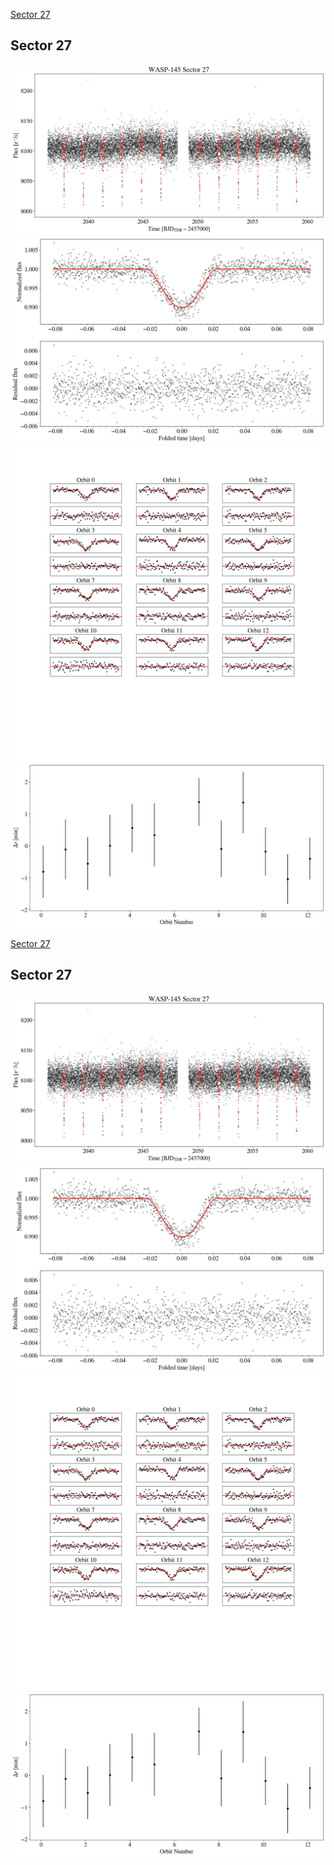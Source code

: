 [Sector 27](#sector27)

<a name = "sector27"></a>
## Sector 27
![alt text](/tt/WASP-145_Sector_27/WASP-145_Sector_27_a_TimeSeries.png)
![alt text](/tt/WASP-145_Sector_27/WASP-145_Sector_27_b_FoldedLightCurve.png)
![alt text](/tt/WASP-145_Sector_27/WASP-145_Sector_27_b_IndividualTransitsWithFit.png)
![alt text](/tt/WASP-145_Sector_27/WASP-145_Sector_27_c_TimingResiduals.png)

[Sector 27](#sector27)

<a name = "sector27"></a>
## Sector 27
![alt text](/tt/WASP-145_Sector_27/WASP-145_Sector_27_a_TimeSeries.png)
![alt text](/tt/WASP-145_Sector_27/WASP-145_Sector_27_b_FoldedLightCurve.png)
![alt text](/tt/WASP-145_Sector_27/WASP-145_Sector_27_b_IndividualTransitsWithFit.png)
![alt text](/tt/WASP-145_Sector_27/WASP-145_Sector_27_c_TimingResiduals.png)

